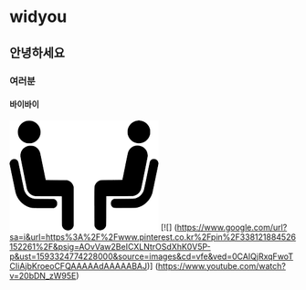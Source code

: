 # widyou  
## 안녕하세요
### 여러분
#### 바이바이
![gh](https://raw.githubusercontent.com/sallyjun08/widyou/master/%EB%8B%A4%EC%9A%B4%EB%A1%9C%EB%93%9C.png) 
[![]
(https://www.google.com/url?sa=i&url=https%3A%2F%2Fwww.pinterest.co.kr%2Fpin%2F338121884526152261%2F&psig=AOvVaw2BeICXLNtrOSdXhK0V5P-p&ust=1593324774228000&source=images&cd=vfe&ved=0CAIQjRxqFwoTCIiAjbKroeoCFQAAAAAdAAAAABAJ)]
(https://www.youtube.com/watch?v=20bDN_zW95E)
